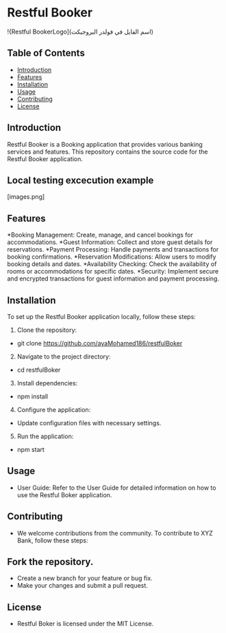 # Restful Booker

!{Restful BookerLogo](اسم الفايل في فولدر البروجيكت)

## Table of Contents

- [Introduction](#introduction)
- [Features](#features)
- [Installation](#installation)
- [Usage](#usage)
- [Contributing](#contributing)
- [License](#license)

## Introduction

Restful Booker is a Booking application that provides various banking services and features. This repository contains the source code for the Restful Booker application.

## Local testing excecution example 
[images.png]

## Features

*Booking Management: Create, manage, and cancel bookings for accommodations.
*Guest Information: Collect and store guest details for reservations.
*Payment Processing: Handle payments and transactions for booking confirmations.
*Reservation Modifications: Allow users to modify booking details and dates.
*Availability Checking: Check the availability of rooms or accommodations for specific dates.
*Security: Implement secure and encrypted transactions for guest information and payment processing.

## Installation

To set up the Restful Booker application locally, follow these steps:

1. Clone the repository:
*   git clone https://github.com/ayaMohamed186/restfulBoker
2. Navigate to the project directory:
*   cd restfulBoker
3. Install dependencies:
*   npm install
4. Configure the application:
* Update configuration files with necessary settings.
5. Run the application:
*   npm start

## Usage
* User Guide: Refer to the User Guide for detailed information on how to use the Restful Boker application.

## Contributing
* We welcome contributions from the community. To contribute to XYZ Bank, follow these steps:

## Fork the repository.
* Create a new branch for your feature or bug fix.
* Make your changes and submit a pull request.

## License
* Restful Boker is licensed under the MIT License.
